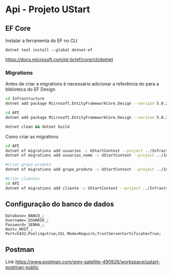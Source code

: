 # Api - Projeto UStart

## EF Core

Instalar a ferramenta do EF no CLI
```
dotnet tool install --global dotnet-ef
```
https://docs.microsoft.com/pt-br/ef/core/cli/dotnet

### Migrations

Antes de criar a migrations é necessário adicionar a referência do para a biblioteca do EF Design
```bash
cd Infrastructure 
dotnet add package Microsoft.EntityFrameworkCore.Design --version 5.0.2

cd API
dotnet add package Microsoft.EntityFrameworkCore.Design --version 5.0.2

dotnet clean && dotnet build
```

Como criar as migrations
```bash
cd API
dotnet ef migrations add usuarios -c UStartContext --project ../Infrastructure/Infrastructure.csproj
dotnet ef migrations add usuarios_nome -c UStartContext --project ../Infrastructure/Infrastructure.csproj

#Criar grupo produto
dotnet ef migrations add grupo_produto -c UStartContext --project ../Infrastructure/Infrastructure.csproj

#Criar clientes
cd API
dotnet ef migrations add cliente -c UStartContext --project ../Infrastructure/Infrastructure.csproj


```


## Configuração do banco de dados

```
Database=_BANCO_;
Username=_USUARIO_;
Password=_SENHA_;
Host=_HOST_;
Port=5432;Pooling=true;SSL Mode=Require;TrustServerCertificate=True;
```


## Postman

Link
https://www.postman.com/grey-satellite-490926/workspace/ustart-postman-public


